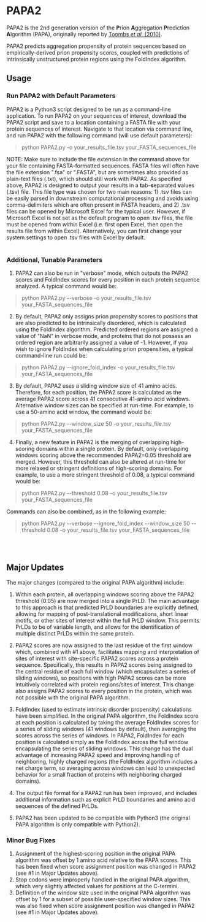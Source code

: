 # PAPA2
PAPA2 is the 2nd generation version of the **P**rion **A**ggregation **P**rediction **A**lgorithm (PAPA), originally reported by [Toombs *et al.* (2010)](https://www.ncbi.nlm.nih.gov/pubmed/19884345).

PAPA2 predicts aggregation propensity of protein sequences based on empirically-derived prion propensity scores, coupled with predictions of intrinsically unstructured protein regions using the FoldIndex algorithm.

## Usage
### Run PAPA2 with Default Parameters
PAPA2 is a Python3 script designed to be run as a command-line application. To run PAPA2 on your sequences of interest, download the PAPA2 script and save to a location containing a FASTA file with your protein sequences of interest. Navigate to that location via command line, and run PAPA2 with the following command (will use default parameters):

>python PAPA2.py -o your_results_file.tsv your_FASTA_sequences_file

NOTE: Make sure to include the file extension in the command above for your file containing FASTA-formatted sequences. FASTA files will often have the file extension ".fsa" or ".FASTA", but are sometimes also provided as plain-text files (.txt), which should still work with PAPA2. As specified above, PAPA2 is designed to output your results in a **t**ab-**s**eparated **v**alues (.tsv) file. This file type was chosen for two main reasons: 1) .tsv files can be easily parsed in downstream computational processing and avoids using comma-delimiters which are often present in FASTA headers, and 2) .tsv files can be opened by Microsoft Excel for the typical user. However, if Microsoft Excel is not set as the default program to open .tsv files, the file must be opened from *within* Excel (i.e. first open Excel, then open the results file from within Excel). Alternatively, you can first change your system settings to open .tsv files with Excel by default.
<br />
<br />
### Additional, Tunable Parameters
1) PAPA2 can also be run in "verbose" mode, which outputs the PAPA2 scores and FoldIndex scores for every position in each protein sequence analyzed. A typical command would be:

>python PAPA2.py --verbose -o your_results_file.tsv your_FASTA_sequences_file


2) By default, PAPA2 only assigns prion propensity scores to positions that are also predicted to be intrinsically disordered, which is calculated using the FoldIndex algorithm. Predicted ordered regions are assigned a value of "NaN" in verbose mode, and proteins that do not possess an ordered region are arbitrarily assigned a value of -1. However, if you wish to ignore FoldIndex when calculating prion propensities, a typical command-line run could be:

>python PAPA2.py --ignore_fold_index -o your_results_file.tsv your_FASTA_sequences_file


3) By default, PAPA2 uses a sliding window size of 41 amino acids. Therefore, for each position, the PAPA2 score is calculated as the average PAPA2 score across 41 consecutive 41-amino acid windows. Alternative window sizes can be specified at run-time. For example, to use a 50-amino acid window, the command would be:

>python PAPA2.py --window_size 50 -o your_results_file.tsv your_FASTA_sequences_file


4) Finally, a new feature in PAPA2 is the merging of overlapping high-scoring domains within a single protein. By default, only overlapping windows scoring above the recommended PAPA2=0.05 threshold are merged. However, this threshold can also be altered at run-time for more relaxed or stringent definitions of high-scoring domains. For example, to use a more stringent threshold of 0.08, a typical command would be:

>python PAPA2.py --threshold 0.08 -o your_results_file.tsv your_FASTA_sequences_file


Commands can also be combined, as in the following example:

>python PAPA2.py --verbose --ignore_fold_index --window_size 50 --threshold 0.08 -o your_results_file.tsv your_FASTA_sequences_file
<br />
<br />

## Major Updates
The major changes (compared to the original PAPA algorithm) include:

1) Within each protein, all overlapping windows scoring above the PAPA2 threshold (0.05) are now merged into a single PrLD. The main advantage to this approach is that predicted PrLD boundaries are explicitly defined, allowing for mapping of post-translational modifications, short linear motifs, or other sites of interest within the full PrLD window. This permits PrLDs to be of variable length, and allows for the identification of multiple distinct PrLDs within the same protein.

2) PAPA2 scores are now assigned to the last residue of the first window which, combined with #1 above, facilitates mapping and interpretation of sites of interest with site-specific PAPA2 scores across a protein sequence. Specifically, this results in PAPA2 scores being assigned to the central residue of each full window (which encapsulates a series of sliding windows), so positions with high PAPA2 scores can be more intuitively correlated with protein regions/sites of interest. This change also assigns PAPA2 scores to every position in the protein, which was not possible with the original PAPA algorithm.

3) FoldIndex (used to estimate intrinsic disorder propensity) calculations have been simplified. In the original PAPA algorithm, the FoldIndex score at each position is calculated by taking the average FoldIndex scores for a series of sliding windows (41 windows by default), then averaging the scores across the series of windows. In PAPA2, FoldIndex for each position is calculated simply as the FoldIndex across the full window encapsulating the series of sliding windows. This change has the dual advantage of increasing PAPA2 speed and improving handling of neighboring, highly charged regions (the FoldIndex algorithm includes a net charge term, so averaging across windows can lead to unexpected behavior for a small fraction of proteins with neighboring charged domains).

4) The output file format for a PAPA2 run has been improved, and includes additional information such as explicit PrLD boundaries and amino acid sequences of the defined PrLDs.

5) PAPA2 has been updated to be compatible with Python3 (the original PAPA algorithm is only compatible with Python2).

### Minor Bug Fixes
1) Assignment of the highest-scoring position in the original PAPA algorithm was offset by 1 amino acid relative to the PAPA scores. This has been fixed when score assignment position was changed in PAPA2 (see #1 in Major Updates above).
2) Stop codons were improperly handled in the original PAPA algorithm, which very slightly affected values for positions at the C-termini.
3) Definition of the window size used in the original PAPA algorithm was offset by 1 for a subset of possible user-specified window sizes. This was also fixed when score assignment position was changed in PAPA2 (see #1 in Major Updates above).
